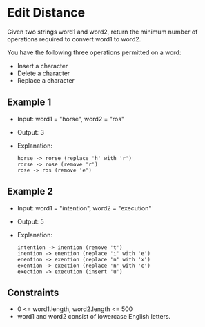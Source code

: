 # Edit Distance

Given two strings word1 and word2, return the minimum number of operations required to convert word1 to word2.

You have the following three operations permitted on a word:

- Insert a character
- Delete a character
- Replace a character

## Example 1

- Input: word1 = "horse", word2 = "ros"
- Output: 3
- Explanation:

      horse -> rorse (replace 'h' with 'r')
      rorse -> rose (remove 'r')
      rose -> ros (remove 'e')

## Example 2

- Input: word1 = "intention", word2 = "execution"
- Output: 5
- Explanation:

      intention -> inention (remove 't')
      inention -> enention (replace 'i' with 'e')
      enention -> exention (replace 'n' with 'x')
      exention -> exection (replace 'n' with 'c')
      exection -> execution (insert 'u')

## Constraints

- 0 <= word1.length, word2.length <= 500
- word1 and word2 consist of lowercase English letters.
